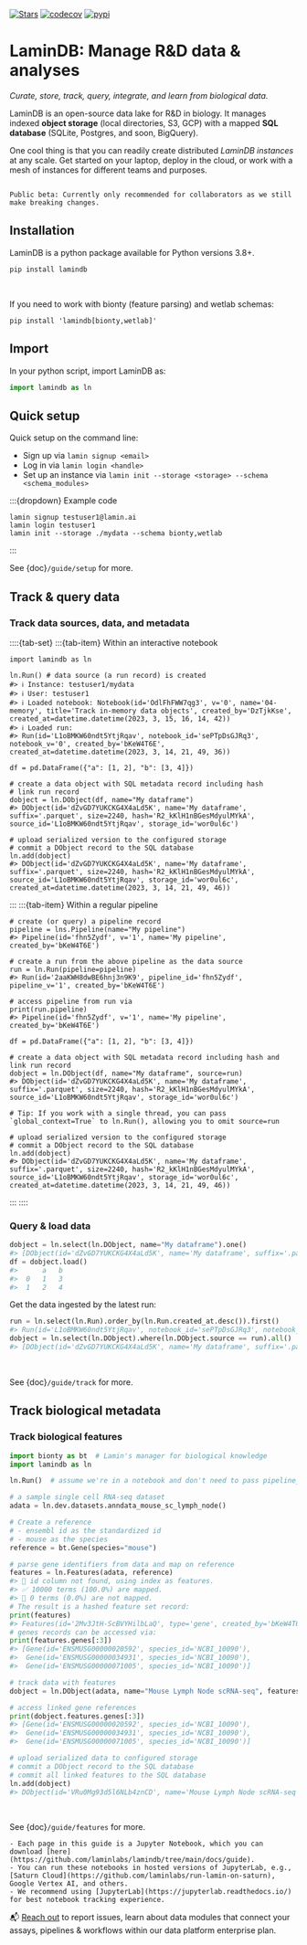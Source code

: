 [![Stars](https://img.shields.io/github/stars/laminlabs/lamindb?logo=GitHub&color=yellow)](https://github.com/laminlabs/lamindb)
[![codecov](https://codecov.io/gh/laminlabs/lamindb/branch/main/graph/badge.svg?token=VKMRJ7OWR3)](https://codecov.io/gh/laminlabs/lamindb)
[![pypi](https://img.shields.io/pypi/v/lamindb?color=blue&label=pypi%20package)](https://pypi.org/project/lamindb)

# LaminDB: Manage R&D data & analyses

_Curate, store, track, query, integrate, and learn from biological data._

LaminDB is an open-source data lake for R&D in biology. It manages indexed **object storage** (local directories, S3, GCP) with a mapped **SQL database** (SQLite, Postgres, and soon, BigQuery).

One cool thing is that you can readily create distributed _LaminDB instances_ at any scale. Get started on your laptop, deploy in the cloud, or work with a mesh of instances for different teams and purposes.

```{warning}

Public beta: Currently only recommended for collaborators as we still make breaking changes.

```

## Installation

LaminDB is a python package available for Python versions 3.8+.

```shell
pip install lamindb
```

<br>

If you need to work with bionty (feature parsing) and wetlab schemas:

```shell
pip install 'lamindb[bionty,wetlab]'
```

## Import

In your python script, import LaminDB as:

```python
import lamindb as ln
```

## Quick setup

Quick setup on the command line:

- Sign up via `lamin signup <email>`
- Log in via `lamin login <handle>`
- Set up an instance via `lamin init --storage <storage> --schema <schema_modules>`

:::{dropdown} Example code

```shell
lamin signup testuser1@lamin.ai
lamin login testuser1
lamin init --storage ./mydata --schema bionty,wetlab
```

:::

See {doc}`/guide/setup` for more.

## Track & query data

### Track data sources, data, and metadata

::::{tab-set}
:::{tab-item} Within an interactive notebook

```{code-block} python
import lamindb as ln

ln.Run() # data source (a run record) is created
#> ℹ️ Instance: testuser1/mydata
#> ℹ️ User: testuser1
#> ℹ️ Loaded notebook: Notebook(id='OdlFhFWW7qg3', v='0', name='04-memory', title='Track in-memory data objects', created_by='DzTjkKse', created_at=datetime.datetime(2023, 3, 15, 16, 14, 42))
#> ℹ️ Loaded run:
#> Run(id='L1oBMKW60ndt5YtjRqav', notebook_id='sePTpDsGJRq3', notebook_v='0', created_by='bKeW4T6E', created_at=datetime.datetime(2023, 3, 14, 21, 49, 36))

df = pd.DataFrame({"a": [1, 2], "b": [3, 4]})

# create a data object with SQL metadata record including hash
# link run record
dobject = ln.DObject(df, name="My dataframe")
#> DObject(id='dZvGD7YUKCKG4X4aLd5K', name='My dataframe', suffix='.parquet', size=2240, hash='R2_kKlH1nBGesMdyulMYkA', source_id='L1oBMKW60ndt5YtjRqav', storage_id='wor0ul6c')

# upload serialized version to the configured storage
# commit a DObject record to the SQL database
ln.add(dobject)
#> DObject(id='dZvGD7YUKCKG4X4aLd5K', name='My dataframe', suffix='.parquet', size=2240, hash='R2_kKlH1nBGesMdyulMYkA', source_id='L1oBMKW60ndt5YtjRqav', storage_id='wor0ul6c', created_at=datetime.datetime(2023, 3, 14, 21, 49, 46))
```

:::
:::{tab-item} Within a regular pipeline

```{code-block} python
# create (or query) a pipeline record
pipeline = lns.Pipeline(name="My pipeline")
#> Pipeline(id='fhn5Zydf', v='1', name='My pipeline', created_by='bKeW4T6E')

# create a run from the above pipeline as the data source
run = ln.Run(pipeline=pipeline)
#> Run(id='2aaKWH8dwBE6hnj3n9K9', pipeline_id='fhn5Zydf', pipeline_v='1', created_by='bKeW4T6E')

# access pipeline from run via
print(run.pipeline)
#> Pipeline(id='fhn5Zydf', v='1', name='My pipeline', created_by='bKeW4T6E')

df = pd.DataFrame({"a": [1, 2], "b": [3, 4]})

# create a data object with SQL metadata record including hash and link run record
dobject = ln.DObject(df, name="My dataframe", source=run)
#> DObject(id='dZvGD7YUKCKG4X4aLd5K', name='My dataframe', suffix='.parquet', size=2240, hash='R2_kKlH1nBGesMdyulMYkA', source_id='L1oBMKW60ndt5YtjRqav', storage_id='wor0ul6c')

# Tip: If you work with a single thread, you can pass `global_context=True` to ln.Run(), allowing you to omit source=run

# upload serialized version to the configured storage
# commit a DObject record to the SQL database
ln.add(dobject)
#> DObject(id='dZvGD7YUKCKG4X4aLd5K', name='My dataframe', suffix='.parquet', size=2240, hash='R2_kKlH1nBGesMdyulMYkA', source_id='L1oBMKW60ndt5YtjRqav', storage_id='wor0ul6c', created_at=datetime.datetime(2023, 3, 14, 21, 49, 46))
```

:::
::::

### Query & load data

```python
dobject = ln.select(ln.DObject, name="My dataframe").one()
#> [DObject(id='dZvGD7YUKCKG4X4aLd5K', name='My dataframe', suffix='.parquet', size=2240, hash='R2_kKlH1nBGesMdyulMYkA', source_id='L1oBMKW60ndt5YtjRqav', storage_id='wor0ul6c', created_at=datetime.datetime(2023, 3, 14, 21, 49, 46))]
df = dobject.load()
#>      a	b
#>  0	1	3
#>  1	2	4
```

Get the data ingested by the latest run:

```python
run = ln.select(ln.Run).order_by(ln.Run.created_at.desc()).first()
#> Run(id='L1oBMKW60ndt5YtjRqav', notebook_id='sePTpDsGJRq3', notebook_v='0', created_by='bKeW4T6E', created_at=datetime.datetime(2023, 3, 14, 21, 49, 36))
dobject = ln.select(ln.DObject).where(ln.DObject.source == run).all()
#> [DObject(id='dZvGD7YUKCKG4X4aLd5K', name='My dataframe', suffix='.parquet', size=2240, hash='R2_kKlH1nBGesMdyulMYkA', source_id='L1oBMKW60ndt5YtjRqav', storage_id='wor0ul6c', created_at=datetime.datetime(2023, 3, 14, 21, 49, 46))]
```

<br>

See {doc}`/guide/track` for more.

## Track biological metadata

### Track biological features

```python
import bionty as bt  # Lamin's manager for biological knowledge
import lamindb as ln

ln.Run()  # assume we're in a notebook and don't need to pass pipeline_name

# a sample single cell RNA-seq dataset
adata = ln.dev.datasets.anndata_mouse_sc_lymph_node()

# Create a reference
# - ensembl id as the standardized id
# - mouse as the species
reference = bt.Gene(species="mouse")

# parse gene identifiers from data and map on reference
features = ln.Features(adata, reference)
#> 🔶 id column not found, using index as features.
#> ✅ 10000 terms (100.0%) are mapped.
#> 🔶 0 terms (0.0%) are not mapped.
# The result is a hashed feature set record:
print(features)
#> Features(id='2Mv3JtH-ScBVYHilbLaQ', type='gene', created_by='bKeW4T6E')
# genes records can be accessed via:
print(features.genes[:3])
#> [Gene(id='ENSMUSG00000020592', species_id='NCBI_10090'),
#>  Gene(id='ENSMUSG00000034931', species_id='NCBI_10090'),
#>  Gene(id='ENSMUSG00000071005', species_id='NCBI_10090')]

# track data with features
dobject = ln.DObject(adata, name="Mouse Lymph Node scRNA-seq", features=features)

# access linked gene references
print(dobject.features.genes[:3])
#> [Gene(id='ENSMUSG00000020592', species_id='NCBI_10090'),
#>  Gene(id='ENSMUSG00000034931', species_id='NCBI_10090'),
#>  Gene(id='ENSMUSG00000071005', species_id='NCBI_10090')]

# upload serialized data to configured storage
# commit a DObject record to the SQL database
# commit all linked features to the SQL database
ln.add(dobject)
#> DObject(id='VRu0Mg93d5l6NLb4znCD', name='Mouse Lymph Node scRNA-seq', suffix='.h5ad', size=17341245, hash='Qprqj0O23197Ko-VobaZiw', source_id='EB78Sl5KPG6wW6XcOlsm', storage_id='0Xt6BY40', created_at=datetime.datetime(2023, 3, 17, 6, 49, 39))
```

<br>

See {doc}`/guide/features` for more.

```{tip}
- Each page in this guide is a Jupyter Notebook, which you can download [here](https://github.com/laminlabs/lamindb/tree/main/docs/guide).
- You can run these notebooks in hosted versions of JupyterLab, e.g., [Saturn Cloud](https://github.com/laminlabs/run-lamin-on-saturn), Google Vertex AI, and others.
- We recommend using [JupyterLab](https://jupyterlab.readthedocs.io/) for best notebook tracking experience.
```

📬 [Reach out](https://lamin.ai/contact) to report issues, learn about data modules that connect your assays, pipelines & workflows within our data platform enterprise plan.
